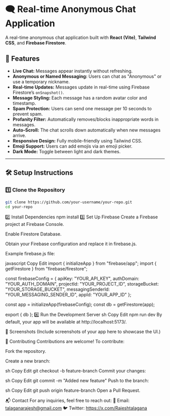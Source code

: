 # 🗨️ Real-time Anonymous Chat Application  

A real-time anonymous chat application built with **React (Vite)**, **Tailwind CSS**, and **Firebase Firestore**.  

## 🚀 Features  

- **Live Chat:** Messages appear instantly without refreshing.  
- **Anonymous or Named Messaging:** Users can chat as "Anonymous" or use a temporary nickname.  
- **Real-time Updates:** Messages update in real-time using Firebase Firestore’s `onSnapshot()`.  
- **Message Styling:** Each message has a random avatar color and timestamp.  
- **Spam Protection:** Users can send one message per 10 seconds to prevent spam.  
- **Profanity Filter:** Automatically removes/blocks inappropriate words in messages.  
- **Auto-Scroll:** The chat scrolls down automatically when new messages arrive.  
- **Responsive Design:** Fully mobile-friendly using Tailwind CSS.  
- **Emoji Support:** Users can add emojis via an emoji picker.  
- **Dark Mode:** Toggle between light and dark themes.  

---

## 🛠️ Setup Instructions  

### 1️⃣ Clone the Repository  
```sh
git clone https://github.com/your-username/your-repo.git
cd your-repo
```

2️⃣ Install Dependencies
npm install
3️⃣ Set Up Firebase
Create a Firebase project at Firebase Console.

Enable Firestore Database.

Obtain your Firebase configuration and replace it in firebase.js.

Example firebase.js file:

javascript
Copy
Edit
import { initializeApp } from "firebase/app";
import { getFirestore } from "firebase/firestore";

const firebaseConfig = {
  apiKey: "YOUR_API_KEY",
  authDomain: "YOUR_AUTH_DOMAIN",
  projectId: "YOUR_PROJECT_ID",
  storageBucket: "YOUR_STORAGE_BUCKET",
  messagingSenderId: "YOUR_MESSAGING_SENDER_ID",
  appId: "YOUR_APP_ID"
};

const app = initializeApp(firebaseConfig);
const db = getFirestore(app);

export { db };
4️⃣ Run the Development Server
sh
Copy
Edit
npm run dev
By default, your app will be available at http://localhost:5173/.

📸 Screenshots
(Include screenshots of your app here to showcase the UI.)

🤝 Contributing
Contributions are welcome! To contribute:

Fork the repository.

Create a new branch:

sh
Copy
Edit
git checkout -b feature-branch
Commit your changes:

sh
Copy
Edit
git commit -m "Added new feature"
Push to the branch:

sh
Copy
Edit
git push origin feature-branch
Open a Pull Request.


📬 Contact
For any inquiries, feel free to reach out:
📧 Email: talaganarajesh@gmail.com
🐦 Twitter: https://x.com/Rajeshtalagana
